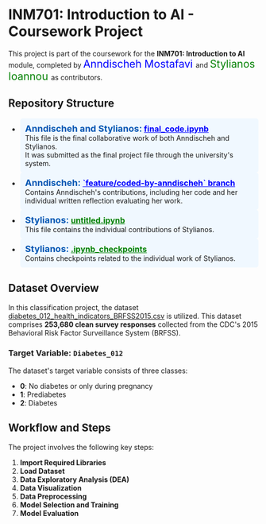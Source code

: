 <h1>INM701: Introduction to AI - Coursework Project</h1>

<p>
This project is part of the coursework for the <strong>INM701: Introduction to AI</strong> module, completed by
<span style="font-size: 1.5em; color: blue;">
  <a href="https://anndischeh.github.io/" target="_blank" style="text-decoration: none; color: blue;">Anndischeh Mostafavi</a>
</span>
and
<span style="font-size: 1.5em; color: green;">
  <a href="https://github.com/StylianosIoannou" target="_blank" style="text-decoration: none; color: green;">Stylianos Ioannou</a>
</span>
as contributors.
</p>



<h2>Repository Structure</h2>

<ul>
  <li style="background-color: #f0f8ff; padding: 10px; border-radius: 5px;">
    <strong style="font-size: 18px; color: #0056b3;">Anndischeh and Stylianos:</strong>  
    <a href="https://github.com/Anndischeh/Introduction-to-AI-Coursework/blob/main/Final_code.ipynb" target="_blank" style="color: #0000ff; font-weight: bold; font-size: 16px;">final_code.ipynb</a><br>
    This file is the final collaborative work of both Anndischeh and Stylianos.
    <br>
    It was submitted as the final project file through the university's system.
  </li>

  <li style="background-color: #f0f8ff; padding: 10px; border-radius: 5px;">
    <strong style="font-size: 18px; color: #0056b3;">Anndischeh:</strong>  
    <a href="https://github.com/Anndischeh/Introduction-to-AI-Coursework/tree/main/feature/coded-by-anndischeh" target="_blank" style="color: #0000ff; font-weight: bold; font-size: 16px;">`feature/coded-by-anndischeh` branch</a><br>
    Contains Anndischeh's contributions, including her code and her individual written reflection evaluating her work.  
  </li>

  <li style="background-color: #f0f8ff; padding: 10px; border-radius: 5px;">
    <strong style="font-size: 18px; color: #0056b3;">Stylianos:</strong>  
    <a href="https://github.com/Anndischeh/Introduction-to-AI-Coursework/blob/main/Untitled.ipynb" target="_blank" style="color: #008000; font-weight: bold; font-size: 16px;">untitled.ipynb</a><br>
    This file contains the individual contributions of Stylianos.  
  </li>

  <li style="background-color: #f0f8ff; padding: 10px; border-radius: 5px;">
    <strong style="font-size: 18px; color: #0056b3;">Stylianos:</strong>  
    <a href="https://github.com/Anndischeh/Introduction-to-AI-Coursework/tree/main/.ipynb_checkpoints" target="_blank" style="color: #008000; font-weight: bold; font-size: 16px;">.ipynb_checkpoints</a><br>
    Contains checkpoints related to the individual work of Stylianos.  
  </li>
</ul>




## Dataset Overview

In this classification project, the dataset [diabetes_012_health_indicators_BRFSS2015.csv](https://www.kaggle.com/datasets/alexteboul/diabetes-health-indicators-dataset?select=diabetes_012_health_indicators_BRFSS2015.csv) is utilized. This dataset comprises **253,680 clean survey responses** collected from the CDC's 2015 Behavioral Risk Factor Surveillance System (BRFSS).

### Target Variable: `Diabetes_012`
The dataset's target variable consists of three classes:
- **0**: No diabetes or only during pregnancy  
- **1**: Prediabetes  
- **2**: Diabetes  

## Workflow and Steps

The project involves the following key steps:

1. **Import Required Libraries**  
2. **Load Dataset**  
3. **Data Exploratory Analysis (DEA)**  
4. **Data Visualization**  
5. **Data Preprocessing**  
6. **Model Selection and Training**  
7. **Model Evaluation**